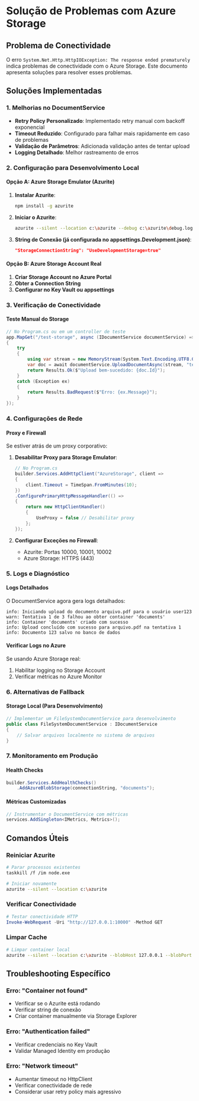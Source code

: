 # Solução de Problemas com Azure Storage

## Problema de Conectividade

O erro `System.Net.Http.HttpIOException: The response ended prematurely` indica problemas de conectividade com o Azure Storage. Este documento apresenta soluções para resolver esses problemas.

## Soluções Implementadas

### 1. Melhorias no DocumentService

- **Retry Policy Personalizado**: Implementado retry manual com backoff exponencial
- **Timeout Reduzido**: Configurado para falhar mais rapidamente em caso de problemas
- **Validação de Parâmetros**: Adicionada validação antes de tentar upload
- **Logging Detalhado**: Melhor rastreamento de erros

### 2. Configuração para Desenvolvimento Local

#### Opção A: Azure Storage Emulator (Azurite)

1. **Instalar Azurite**:

   ```bash
   npm install -g azurite
   ```

2. **Iniciar o Azurite**:

   ```bash
   azurite --silent --location c:\azurite --debug c:\azurite\debug.log
   ```

3. **String de Conexão (já configurada no appsettings.Development.json)**:

   ```json
   "StorageConnectionString": "UseDevelopmentStorage=true"
   ```

#### Opção B: Azure Storage Account Real

1. **Criar Storage Account no Azure Portal**
2. **Obter a Connection String**
3. **Configurar no Key Vault ou appsettings**

### 3. Verificação de Conectividade

#### Teste Manual do Storage

```csharp
// No Program.cs ou em um controller de teste
app.MapGet("/test-storage", async (IDocumentService documentService) =>
{
    try
    {
        using var stream = new MemoryStream(System.Text.Encoding.UTF8.GetBytes("teste"));
        var doc = await documentService.UploadDocumentAsync(stream, "teste.txt", "user123", "dept456");
        return Results.Ok($"Upload bem-sucedido: {doc.Id}");
    }
    catch (Exception ex)
    {
        return Results.BadRequest($"Erro: {ex.Message}");
    }
});
```

### 4. Configurações de Rede

#### Proxy e Firewall

Se estiver atrás de um proxy corporativo:

1. **Desabilitar Proxy para Storage Emulator**:

   ```csharp
   // No Program.cs
   builder.Services.AddHttpClient("AzureStorage", client =>
   {
       client.Timeout = TimeSpan.FromMinutes(10);
   })
   .ConfigurePrimaryHttpMessageHandler(() =>
   {
       return new HttpClientHandler()
       {
           UseProxy = false // Desabilitar proxy
       };
   });
   ```

2. **Configurar Exceções no Firewall**:
   - Azurite: Portas 10000, 10001, 10002
   - Azure Storage: HTTPS (443)

### 5. Logs e Diagnóstico

#### Logs Detalhados

O DocumentService agora gera logs detalhados:

```text
info: Iniciando upload do documento arquivo.pdf para o usuário user123
warn: Tentativa 1 de 3 falhou ao obter container 'documents'
info: Container 'documents' criado com sucesso
info: Upload concluído com sucesso para arquivo.pdf na tentativa 1
info: Documento 123 salvo no banco de dados
```

#### Verificar Logs no Azure

Se usando Azure Storage real:

1. Habilitar logging no Storage Account
2. Verificar métricas no Azure Monitor

### 6. Alternativas de Fallback

#### Storage Local (Para Desenvolvimento)

```csharp
// Implementar um FileSystemDocumentService para desenvolvimento
public class FileSystemDocumentService : IDocumentService
{
    // Salvar arquivos localmente no sistema de arquivos
}
```

### 7. Monitoramento em Produção

#### Health Checks

```csharp
builder.Services.AddHealthChecks()
    .AddAzureBlobStorage(connectionString, "documents");
```

#### Métricas Customizadas

```csharp
// Instrumentar o DocumentService com métricas
services.AddSingleton<IMetrics, Metrics>();
```

## Comandos Úteis

### Reiniciar Azurite

```bash
# Parar processos existentes
taskkill /f /im node.exe

# Iniciar novamente
azurite --silent --location c:\azurite
```

### Verificar Conectividade

```powershell
# Testar conectividade HTTP
Invoke-WebRequest -Uri "http://127.0.0.1:10000" -Method GET
```

### Limpar Cache

```bash
# Limpar container local
azurite --silent --location c:\azurite --blobHost 127.0.0.1 --blobPort 10000
```

## Troubleshooting Específico

### Erro: "Container not found"

- Verificar se o Azurite está rodando
- Verificar string de conexão
- Criar container manualmente via Storage Explorer

### Erro: "Authentication failed"

- Verificar credenciais no Key Vault
- Validar Managed Identity em produção

### Erro: "Network timeout"

- Aumentar timeout no HttpClient
- Verificar conectividade de rede
- Considerar usar retry policy mais agressivo
